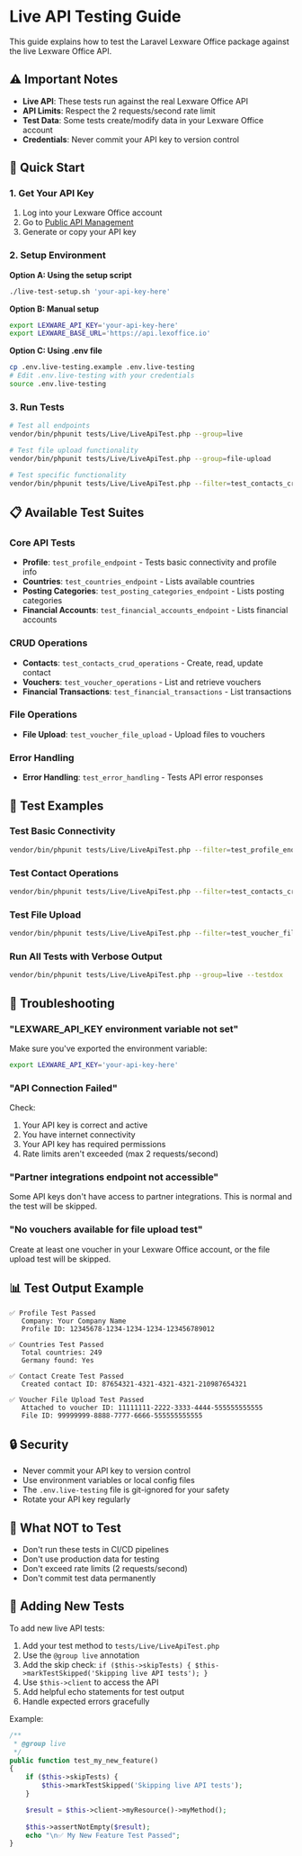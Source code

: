 # Live API Testing Guide

This guide explains how to test the Laravel Lexware Office package against the live Lexware Office API.

## ⚠️ Important Notes

- **Live API**: These tests run against the real Lexware Office API
- **API Limits**: Respect the 2 requests/second rate limit
- **Test Data**: Some tests create/modify data in your Lexware Office account
- **Credentials**: Never commit your API key to version control

## 🚀 Quick Start

### 1. Get Your API Key

1. Log into your Lexware Office account
2. Go to [Public API Management](https://app.lexoffice.de/addons/public-api)
3. Generate or copy your API key

### 2. Setup Environment

**Option A: Using the setup script**
```bash
./live-test-setup.sh 'your-api-key-here'
```

**Option B: Manual setup**
```bash
export LEXWARE_API_KEY='your-api-key-here'
export LEXWARE_BASE_URL='https://api.lexoffice.io'
```

**Option C: Using .env file**
```bash
cp .env.live-testing.example .env.live-testing
# Edit .env.live-testing with your credentials
source .env.live-testing
```

### 3. Run Tests

```bash
# Test all endpoints
vendor/bin/phpunit tests/Live/LiveApiTest.php --group=live

# Test file upload functionality
vendor/bin/phpunit tests/Live/LiveApiTest.php --group=file-upload

# Test specific functionality
vendor/bin/phpunit tests/Live/LiveApiTest.php --filter=test_contacts_crud_operations
```

## 📋 Available Test Suites

### Core API Tests
- **Profile**: `test_profile_endpoint` - Tests basic connectivity and profile info
- **Countries**: `test_countries_endpoint` - Lists available countries
- **Posting Categories**: `test_posting_categories_endpoint` - Lists posting categories
- **Financial Accounts**: `test_financial_accounts_endpoint` - Lists financial accounts

### CRUD Operations
- **Contacts**: `test_contacts_crud_operations` - Create, read, update contact
- **Vouchers**: `test_voucher_operations` - List and retrieve vouchers
- **Financial Transactions**: `test_financial_transactions` - List transactions

### File Operations
- **File Upload**: `test_voucher_file_upload` - Upload files to vouchers

### Error Handling
- **Error Handling**: `test_error_handling` - Tests API error responses

## 🎯 Test Examples

### Test Basic Connectivity
```bash
vendor/bin/phpunit tests/Live/LiveApiTest.php --filter=test_profile_endpoint
```

### Test Contact Operations
```bash
vendor/bin/phpunit tests/Live/LiveApiTest.php --filter=test_contacts_crud_operations
```

### Test File Upload
```bash
vendor/bin/phpunit tests/Live/LiveApiTest.php --filter=test_voucher_file_upload
```

### Run All Tests with Verbose Output
```bash
vendor/bin/phpunit tests/Live/LiveApiTest.php --group=live --testdox
```

## 🔧 Troubleshooting

### "LEXWARE_API_KEY environment variable not set"
Make sure you've exported the environment variable:
```bash
export LEXWARE_API_KEY='your-api-key-here'
```

### "API Connection Failed"
Check:
1. Your API key is correct and active
2. You have internet connectivity  
3. Your API key has required permissions
4. Rate limits aren't exceeded (max 2 requests/second)

### "Partner integrations endpoint not accessible"
Some API keys don't have access to partner integrations. This is normal and the test will be skipped.

### "No vouchers available for file upload test"
Create at least one voucher in your Lexware Office account, or the file upload test will be skipped.

## 📊 Test Output Example

```
✅ Profile Test Passed
   Company: Your Company Name
   Profile ID: 12345678-1234-1234-1234-123456789012

✅ Countries Test Passed
   Total countries: 249
   Germany found: Yes

✅ Contact Create Test Passed
   Created contact ID: 87654321-4321-4321-4321-210987654321

✅ Voucher File Upload Test Passed
   Attached to voucher ID: 11111111-2222-3333-4444-555555555555
   File ID: 99999999-8888-7777-6666-555555555555
```

## 🔒 Security

- Never commit your API key to version control
- Use environment variables or local config files
- The `.env.live-testing` file is git-ignored for your safety
- Rotate your API key regularly

## 🚫 What NOT to Test

- Don't run these tests in CI/CD pipelines
- Don't use production data for testing
- Don't exceed rate limits (2 requests/second)
- Don't commit test data permanently

## 📝 Adding New Tests

To add new live API tests:

1. Add your test method to `tests/Live/LiveApiTest.php`
2. Use the `@group live` annotation
3. Add the skip check: `if ($this->skipTests) { $this->markTestSkipped('Skipping live API tests'); }`
4. Use `$this->client` to access the API
5. Add helpful echo statements for test output
6. Handle expected errors gracefully

Example:
```php
/**
 * @group live
 */
public function test_my_new_feature()
{
    if ($this->skipTests) {
        $this->markTestSkipped('Skipping live API tests');
    }

    $result = $this->client->myResource()->myMethod();
    
    $this->assertNotEmpty($result);
    echo "\n✅ My New Feature Test Passed";
}
```